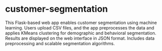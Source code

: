 # customer-segmentation
This Flask-based web app enables customer segmentation using machine learning. Users upload CSV files, and the app preprocesses the data and applies KMeans clustering for demographic and behavioral segmentation. Results are displayed on the web interface in JSON format. Includes data preprocessing and scalable segmentation algorithms.
